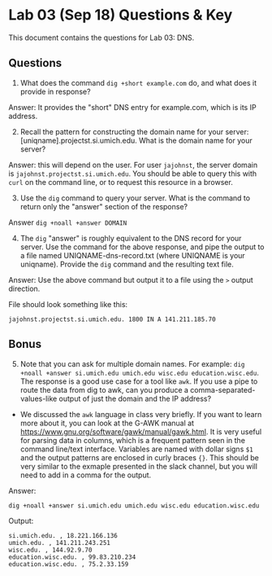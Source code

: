 # Lab 03 (Sep 18) Questions & Key

This document contains the questions for Lab 03: DNS. 

## Questions

1. What does the command `dig +short example.com` do, and what does it provide in response? 

Answer: It provides the "short" DNS entry for example.com, which is its IP address.

2. Recall the pattern for constructing the domain name for your server: [uniqname].projectst.si.umich.edu. What is the domain name for your server? 

Answer: this will depend on the user. For user `jajohnst`, the server domain is `jajohnst.projectst.si.umich.edu`. You should be able to query this with `curl` on the command line, or to request this resource in a browser.

3. Use the `dig` command to query your server. What is the command to return only the "answer" section of the response?  

Answer `dig +noall +answer DOMAIN`

4. The `dig` "answer" is roughly equivalent to the DNS record for your server. Use the command for the above response, and pipe the output to a file named UNIQNAME-dns-record.txt (where UNIQNAME is your uniqname). Provide the `dig` command and the resulting text file. 

Answer: Use the above command but output it to a file using the `>` output direction.

File should look something like this: 

`jajohnst.projectst.si.umich.edu. 1800 IN A	141.211.185.70`


## Bonus

5. Note that you can ask for multiple domain names. For example: `dig +noall +answer si.umich.edu umich.edu wisc.edu education.wisc.edu`. The response is a good use case for a tool like `awk`. If you use a pipe to route the data from dig to awk, can you produce a comma-separated-values-like output of just the domain and the IP address? 
  * We discussed the `awk` language in class very briefly. If you want to learn more about it, you can look at the G-AWK manual at https://www.gnu.org/software/gawk/manual/gawk.html. It is very useful for parsing data in columns, which is a frequent pattern seen in the command line/text interface. Variables are named with dollar signs `$1` and the output patterns are enclosed in curly braces `{}`. This should be very similar to the exmaple presented in the slack channel, but you will need to add in a comma for the output. 

Answer: 
```bash
dig +noall +answer si.umich.edu umich.edu wisc.edu education.wisc.edu | awk '{print $1,",",$NF}'
```

Output:
```
si.umich.edu. , 18.221.166.136
umich.edu. , 141.211.243.251
wisc.edu. , 144.92.9.70
education.wisc.edu. , 99.83.210.234
education.wisc.edu. , 75.2.33.159
```